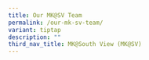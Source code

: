 ```yaml
---
title: Our MK@SV Team
permalink: /our-mk-sv-team/
variant: tiptap
description: ""
third_nav_title: MK@South View (MK@SV)
---
```

<p></p>